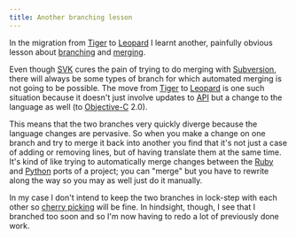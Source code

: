 ```yaml
---
title: Another branching lesson
---
```


In the migration from [Tiger](http://www.wincent.com/knowledge-base/Tiger) to [Leopard](http://www.wincent.com/knowledge-base/Leopard) I learnt another, painfully obvious lesson about [branching](http://www.wincent.com/knowledge-base/branching) and [merging](http://www.wincent.com/knowledge-base/merging).

Even though [SVK](http://www.wincent.com/knowledge-base/SVK) cures the pain of trying to do merging with [Subversion](http://www.wincent.com/knowledge-base/Subversion), there will always be some types of branch for which automated merging is not going to be possible. The move from [Tiger](http://www.wincent.com/knowledge-base/Tiger) to [Leopard](http://www.wincent.com/knowledge-base/Leopard) is one such situation because it doesn't just involve updates to [API](http://www.wincent.com/knowledge-base/API) but a change to the language as well (to [Objective-C](http://www.wincent.com/knowledge-base/Objective-C) 2.0).

This means that the two branches very quickly diverge because the language changes are pervasive. So when you make a change on one branch and try to merge it back into another you find that it's not just a case of adding or removing lines, but of having translate them at the same time. It's kind of like trying to automatically merge changes between the [Ruby](http://www.wincent.com/knowledge-base/Ruby) and [Python](http://www.wincent.com/knowledge-base/Python) ports of a project; you can "merge" but you have to rewrite along the way so you may as well just do it manually.

In my case I don't intend to keep the two branches in lock-step with each other so [cherry picking](http://www.wincent.com/knowledge-base/cherry%20picking) will be fine. In hindsight, though, I see that I branched too soon and so I'm now having to redo a lot of previously done work.
